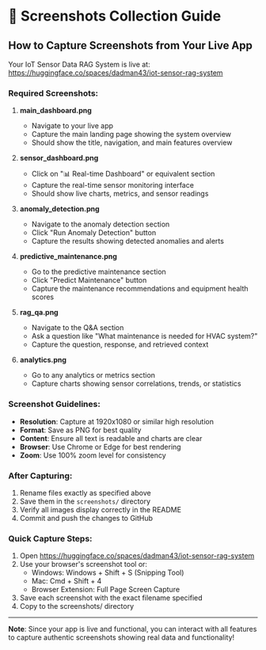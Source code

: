 # 📸 Screenshots Collection Guide

## How to Capture Screenshots from Your Live App

Your IoT Sensor Data RAG System is live at: https://huggingface.co/spaces/dadman43/iot-sensor-rag-system

### Required Screenshots:

1. **main_dashboard.png**
   - Navigate to your live app
   - Capture the main landing page showing the system overview
   - Should show the title, navigation, and main features overview

2. **sensor_dashboard.png**
   - Click on "📊 Real-time Dashboard" or equivalent section
   - Capture the real-time sensor monitoring interface
   - Should show live charts, metrics, and sensor readings

3. **anomaly_detection.png** 
   - Navigate to the anomaly detection section
   - Click "Run Anomaly Detection" button
   - Capture the results showing detected anomalies and alerts

4. **predictive_maintenance.png**
   - Go to the predictive maintenance section
   - Click "Predict Maintenance" button
   - Capture the maintenance recommendations and equipment health scores

5. **rag_qa.png**
   - Navigate to the Q&A section
   - Ask a question like "What maintenance is needed for HVAC system?"
   - Capture the question, response, and retrieved context

6. **analytics.png**
   - Go to any analytics or metrics section
   - Capture charts showing sensor correlations, trends, or statistics

### Screenshot Guidelines:

- **Resolution**: Capture at 1920x1080 or similar high resolution
- **Format**: Save as PNG for best quality
- **Content**: Ensure all text is readable and charts are clear
- **Browser**: Use Chrome or Edge for best rendering
- **Zoom**: Use 100% zoom level for consistency

### After Capturing:

1. Rename files exactly as specified above
2. Save them in the `screenshots/` directory
3. Verify all images display correctly in the README
4. Commit and push the changes to GitHub

### Quick Capture Steps:

1. Open https://huggingface.co/spaces/dadman43/iot-sensor-rag-system
2. Use your browser's screenshot tool or:
   - Windows: Windows + Shift + S (Snipping Tool)
   - Mac: Cmd + Shift + 4
   - Browser Extension: Full Page Screen Capture
3. Save each screenshot with the exact filename specified
4. Copy to the screenshots/ directory

---

**Note**: Since your app is live and functional, you can interact with all features to capture authentic screenshots showing real data and functionality!
